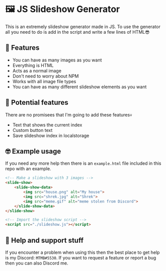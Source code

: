 # **🖼️ JS Slideshow Generator**
This is an extremely slideshow generator made in JS. To use the generator all you need to do is add in the script and write a few lines of HTML😎

## **😬 Features**
- You can have as many images as you want
- Everything is HTML
- Acts as a normal image
- Don't need to worry about NPM
- Works with all image file types
- You can have as many different slideshow elements as you want

## **🤢 Potential features**
There are no promisees that I'm going to add these features💀
- Text that shows the current index
- Custom button text
- Save slideshow index in localstorage

## **🤓 Example usage**
If you need any more help then there is an `example.html` file included in this repo with an example.
```html
<!-- Make a slideshow with 3 images -->
<slide-show>
    <slide-show-data>
        <img src="house.png" alt="My house">
        <img src="shrek.jpg" alt="Shrek">
        <img src="meme.gif" alt="meme stolen from Discord">
    </slide-show-data>
</slide-show>

<!-- Import the slideshow script -->
<script src="./slideshow.js"></script>
```

## **🥱 Help and support stuff**
If you encounter a problem when using this then the best place to get help is my Discord: `MTMB#5530`. If you want to request a feature or report a bug then you can also Discord me.